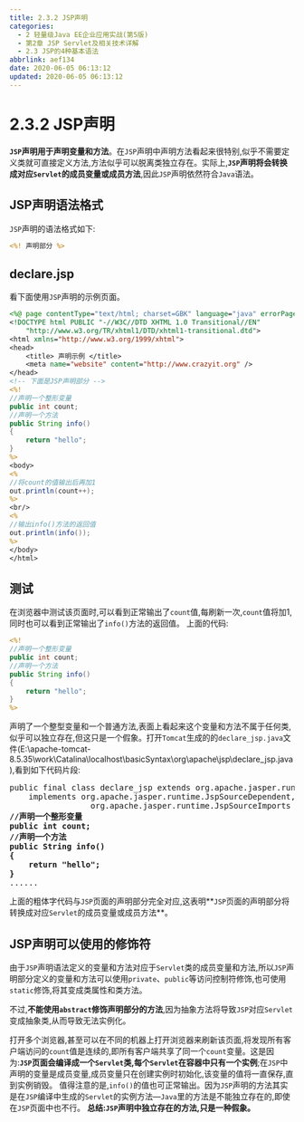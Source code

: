 ```yaml
---
title: 2.3.2 JSP声明
categories:
  - 2 轻量级Java EE企业应用实战(第5版)
  - 第2章 JSP Servlet及相关技术详解
  - 2.3 JSP的4种基本语法
abbrlink: aef134
date: 2020-06-05 06:13:12
updated: 2020-06-05 06:13:12
---
```

# 2.3.2 JSP声明
**`JSP`声明用于声明变量和方法**。在`JSP`声明中声明方法看起来很特别,似乎不需要定义类就可直接定义方法,方法似乎可以脱离类独立存在。实际上,**`JSP`声明将会转换成对应`Servlet`的成员变量或成员方法**,因此`JSP`声明依然符合`Java`语法。
## JSP声明语法格式
`JSP`声明的语法格式如下:
```jsp
<%! 声明部分 %>
```
## declare.jsp
看下面使用`JSP`声明的示例页面。
```jsp
<%@ page contentType="text/html; charset=GBK" language="java" errorPage="" %>
<!DOCTYPE html PUBLIC "-//W3C//DTD XHTML 1.0 Transitional//EN"
    "http://www.w3.org/TR/xhtml1/DTD/xhtml1-transitional.dtd">
<html xmlns="http://www.w3.org/1999/xhtml">
<head>
    <title> 声明示例 </title>
    <meta name="website" content="http://www.crazyit.org" />
</head>
<!-- 下面是JSP声明部分 -->
<%!
//声明一个整形变量
public int count;
//声明一个方法
public String info()
{
    return "hello";
}
%>
<body>
<%
//将count的值输出后再加1
out.println(count++);
%>
<br/>
<%
//输出info()方法的返回值
out.println(info());
%>
</body>
</html>
```
## 测试
在浏览器中测试该页面时,可以看到正常输出了`count`值,每刷新一次,`count`值将加1,同时也可以看到正常输出了`info()`方法的返回值。
上面的代码:
```jsp
<%!
//声明一个整形变量
public int count;
//声明一个方法
public String info()
{
    return "hello";
}
%>
```
声明了一个整型变量和一个普通方法,表面上看起来这个变量和方法不属于任何类,似乎可以独立存在,但这只是一个假象。打开`Tomcat`生成的的`declare_jsp.java`文件(E:\apache-tomcat-8.5.35\work\Catalina\localhost\basicSyntax\org\apache\jsp\declare_jsp.java),看到如下代码片段:
<pre>
public final class declare_jsp extends org.apache.jasper.runtime.HttpJspBase
    implements org.apache.jasper.runtime.JspSourceDependent,
                 org.apache.jasper.runtime.JspSourceImports {
<strong>//声明一个整形变量
public int count;
//声明一个方法
public String info()
{
	return "hello";
}</strong>
......
</pre>
上面的粗体字代码与`JSP`页面的声明部分完全对应,这表明**`JSP`页面的声明部分将转换成对应`Servlet`的成员变量或成员方法**。
## JSP声明可以使用的修饰符
由于`JSP`声明语法定义的变量和方法对应于`Servlet`类的成员变量和方法,所以`JSP`声明部分定义的变量和方法可以使用`private`、`public`等访问控制符修饰,也可使用`static`修饰,将其变成类属性和类方法。

不过,**不能使用`abstract`修饰声明部分的方法**,因为抽象方法将导致`JSP`对应`Servlet`变成抽象类,从而导致无法实例化。

打开多个浏览器,甚至可以在不同的机器上打开浏览器来刷新该页面,将发现所有客户端访问的`count`值是连续的,即所有客户端共享了同一个`count`变量。这是因为:**`JSP`页面会编译成一个`Servlet`类,每个`Servlet`在容器中只有一个实例**;在`JSP`中声明的变量是成员变量,成员变量只在创建实例时初始化,该变量的值将一直保存,直到实例销毁。
值得注意的是,`info()`的值也可正常输出。因为`JSP`声明的方法其实是在`JSP`编译中生成的`Servlet`的实例方法—`Java`里的方法是不能独立存在的,即使在`JSP`页面中也不行。
**总结:`JSP`声明中独立存在的方法,只是一种假象。**
